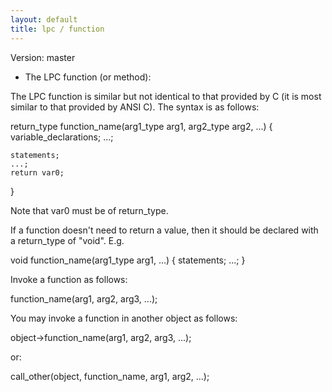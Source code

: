 ```yaml
---
layout: default
title: lpc / function
---
```


Version: master

- The LPC function (or method):

The LPC function is similar but not identical to that provided by C
(it is most similar to that provided by ANSI C). The syntax is as follows:

return_type function_name(arg1_type arg1, arg2_type arg2, ...)
{
variable_declarations;
...;

    statements;
    ...;
    return var0;

}

Note that var0 must be of return_type.

If a function doesn't need to return a value, then it should be declared
with a return_type of "void". E.g.

void function_name(arg1_type arg1, ...)
{
statements;
...;
}

Invoke a function as follows:

function_name(arg1, arg2, arg3, ...);

You may invoke a function in another object as follows:

object->function_name(arg1, arg2, arg3, ...);

or:

call_other(object, function_name, arg1, arg2, ...);
